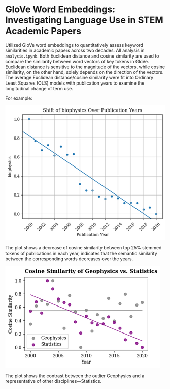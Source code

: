 # GloVe Word Embeddings: Investigating Language Use in STEM Academic Papers

Utilized GloVe word embeddings to quantitatively assess keyword similarities in academic papers across two decades. All analysis in `analysis.ipynb`. Both Euclidean distance and cosine similarity are used to compare the similarity between word vectors of key tokens in GloVe. Euclidean distance is sensitive to the magnitude of the vectors, while cosine similarity, on the other hand, solely depends on the direction of the vectors. The average Euclidean distance/cosine similarity were fit into Ordinary Least Squares (OLS) models with publication years to examine the longitudinal change of term use.

For example:

![Biophysics Plot](plots/biophysics.png)

The plot shows a decrease of cosine similarity between top 25% stemmed tokens of publications in each year, indicates that the semantic similarity between the corresponding words decreases over the years.

![Comparison Plot](plots/comparison.png)

The plot shows the contrast between the outlier Geophysics and a representative of other disciplines—Statistics.
